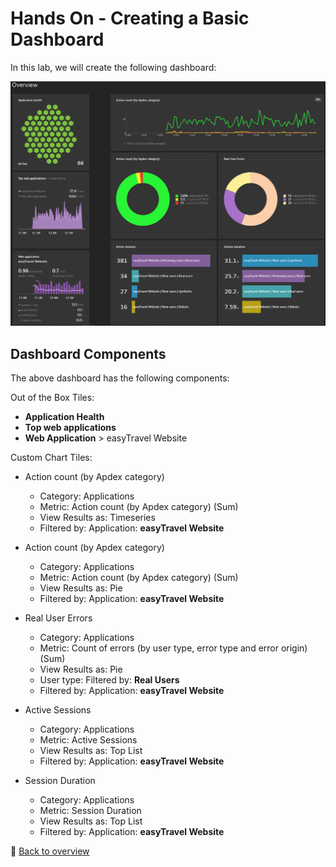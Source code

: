 # Hands On - Creating a Basic Dashboard

In this lab, we will create the following dashboard:

![Basic Dashboard](/img/basic_dashboard_done.PNG)

## Dashboard Components

The above dashboard has the following components:

Out of the Box Tiles:

- **Application Health**
- **Top web applications**
- **Web Application** > easyTravel Website

Custom Chart Tiles:

- Action count (by Apdex category)
	- Category: Applications
	- Metric: Action count (by Apdex category) (Sum)
	- View Results as: Timeseries
	- Filtered by: Application: **easyTravel Website**

- Action count (by Apdex category)
	- Category: Applications
	- Metric: Action count (by Apdex category) (Sum)
	- View Results as: Pie
	- Filtered by: Application: **easyTravel Website**

- Real User Errors
	- Category: Applications
	- Metric: Count of errors (by user type, error type and error origin) (Sum)
	- View Results as: Pie
	- User type: Filtered by: **Real Users**
	- Filtered by: Application: **easyTravel Website**
	
- Active Sessions
	- Category: Applications
	- Metric: Active Sessions
	- View Results as: Top List
	- Filtered by: Application: **easyTravel Website**
	
- Session Duration
	- Category: Applications
	- Metric: Session Duration
	- View Results as: Top List
	- Filtered by: Application: **easyTravel Website**

:arrow_up_small: [Back to overview](/README.md)